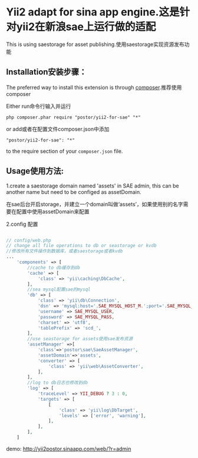 Yii2 adapt for sina app engine.这是针对yii2在新浪sae上运行做的适配
==================
This is using saestorage for asset publishing.使用saestorage实现资源发布功能

Installation安装步骤：
------------

The preferred way to install this extension is through [composer](http://getcomposer.org/download/).推荐使用composer

Either run命令行输入并运行

```
php composer.phar require "postor/yii2-for-sae" "*"
```

or add或者在配置文件composer.json中添加

```
"postor/yii2-for-sae": "*"
```

to the require section of your `composer.json` file.

Usage使用方法:
------
1.create a saestorage domain named 'assets' in SAE admin, this can be another name but need to be configed as assetDomain.

在sae后台开启storage，并建立一个domain叫做‘assets’，如果使用别的名字需要在配置中使用assetDomain来配置

2.config 配置

```php

// config/web.php
// change all file operations to db or seastorage or kvdb
//修改所有文件操作到数据库，或者saestorage或者kvdb
...
    'components' => [
        //cache to db缓存到db
        'cache' => [
            'class' => 'yii\caching\DbCache',
        ],
        //sea mysql配置sae的mysql
        'db' => [
            'class' => 'yii\db\Connection',
            'dsn' => 'mysql:host='.SAE_MYSQL_HOST_M.';port='.SAE_MYSQL_PORT.';dbname='.SAE_MYSQL_DB,
            'username' => SAE_MYSQL_USER,
            'password' => SAE_MYSQL_PASS,
            'charset' => 'utf8',
            'tablePrefix' => 'scd_',
        ],
        //use seastorage for assets使用sae发布资源
        'assetManager' =>[
        	'class'=>'postor\sae\SaeAssetManager',
        	'assetDomain'=>'assets',
        	'converter' => [
        		'class' => 'yii\web\AssetConverter',
        	],
        ],
        //log to db日志也修改到db
        'log' => [
            'traceLevel' => YII_DEBUG ? 3 : 0,
            'targets' => [
                [
                    'class' => 'yii\log\DbTarget',
                    'levels' => ['error', 'warning'],
                ],
            ],
        ],
    ]
```
demo: http://yii2postor.sinaapp.com/web/?r=admin
